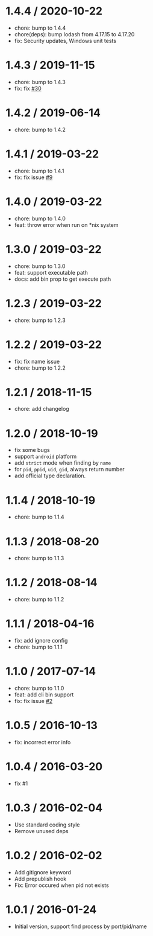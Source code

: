 
1.4.4 / 2020-10-22
==================

  * chore: bump to 1.4.4
  * chore(deps): bump lodash from 4.17.15 to 4.17.20
  * fix: Security updates, Windows unit tests

1.4.3 / 2019-11-15
==================

  * chore: bump to 1.4.3
  * fix: fix [#30](http://github.com/yibn2008/find-process/issues/30)

1.4.2 / 2019-06-14
==================

  * chore: bump to 1.4.2

1.4.1 / 2019-03-22
==================

  * chore: bump to 1.4.1
  * fix: fix issue [#9](http://github.com/yibn2008/find-process/issues/9)

1.4.0 / 2019-03-22
==================

  * chore: bump to 1.4.0
  * feat: throw error when run on *nix system

1.3.0 / 2019-03-22
==================

  * chore: bump to 1.3.0
  * feat: support executable path
  * docs: add bin prop to get execute path

1.2.3 / 2019-03-22
==================

  * chore: bump to 1.2.3

1.2.2 / 2019-03-22
==================

  * fix: fix name issue
  * chore: bump to 1.2.2

1.2.1 / 2018-11-15
==================

  * chore: add changelog

1.2.0 / 2018-10-19
==================

  * fix some bugs
  * support `android` platform
  * add `strict` mode when finding by `name`
  * for `pid`, `ppid`, `uid`, `gid`, always return number
  * add official type declaration.


1.1.4 / 2018-10-19
==================

  * chore: bump to 1.1.4

1.1.3 / 2018-08-20
==================

  * chore: bump to 1.1.3

1.1.2 / 2018-08-14
==================

  * chore: bump to 1.1.2

1.1.1 / 2018-04-16
==================

  * fix: add ignore config
  * chore: bump to 1.1.1

1.1.0 / 2017-07-14
==================

  * chore: bump to 1.1.0
  * feat: add cli bin support
  * fix: fix issue [#2](http://github.com/yibn2008/find-process/issues/2)

1.0.5 / 2016-10-13
==================

  * fix: incorrect error info

1.0.4 / 2016-03-20
==================

  * fix #1

1.0.3 / 2016-02-04
==================

  * Use standard coding style
  * Remove unused deps

1.0.2 / 2016-02-02
==================

  * Add gitignore keyword
  * Add prepublish hook
  * Fix: Error occured when pid not exists

1.0.1 / 2016-01-24
==================

  * Initial version, support find process by port/pid/name
